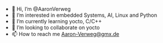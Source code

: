 - 👋 Hi, I’m @AaronVerweg
- 👀 I’m interested in embedded Systems, AI, Linux and Python
- 🌱 I’m currently learning yocto, C/C++
- 💞️ I’m looking to collaborate on yocto
- 📫 How to reach me Aaron-Verweg@gmx.de

<!---
AaronVerweg/AaronVerweg is a ✨ special ✨ repository because its `README.md` (this file) appears on your GitHub profile.
You can click the Preview link to take a look at your changes.
--->
